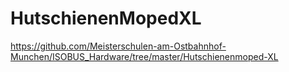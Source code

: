 # HutschienenMopedXL



<https://github.com/Meisterschulen-am-Ostbahnhof-Munchen/ISOBUS_Hardware/tree/master/Hutschienenmoped-XL>

